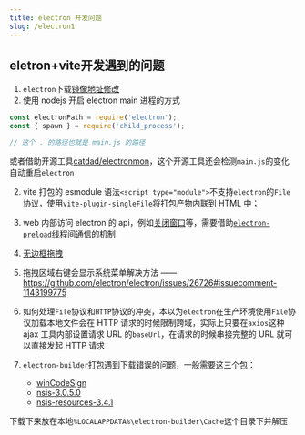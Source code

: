 ```yaml
---
title: electron 开发问题
slug: /electron1
---
```


## eletron+vite开发遇到的问题

1. `electron`下载[镜像地址修改](https://www.electronjs.org/zh/docs/latest/tutorial/installation#%E8%87%AA%E5%AE%9A%E4%B9%89%E9%95%9C%E5%83%8F%E5%92%8C%E7%BC%93%E5%AD%98)
2. 使用 nodejs 开启 electron main 进程的方式

```js
const electronPath = require('electron');
const { spawn } = require('child_process');

// 这个 . 的路径也就是 main.js 的路径

```

或者借助开源工具[catdad/electronmon](https://github.com/catdad/electronmon)，这个开源工具还会检测`main.js`的变化自动重启`electron`

2. vite 打包的 esmodule 语法`<script type="module">`不支持`electron`的`File`协议，使用`vite-plugin-singleFile`将打包产物内联到 HTML 中；

3. web 内部访问 electron 的 api，例如[关闭窗口](https://www.electronjs.org/docs/latest/api/browser-window#winclose)等，需要借助[`electron-preload`](https://www.electronjs.org/docs/latest/tutorial/tutorial-preload)线程间通信的机制

4. [无边框拖拽](https://www.electronjs.org/docs/latest/tutorial/window-customization#set-custom-draggable-region)

5. 拖拽区域右键会显示系统菜单解决方法 —— https://github.com/electron/electron/issues/26726#issuecomment-1143199775

6. 如何处理`File`协议和`HTTP`协议的冲突，本以为`electron`在生产环境使用`File`协议加载本地文件会在 HTTP 请求的时候限制跨域，实际上只要在`axios`这种 ajax 工具内部设置请求 URL 的`baseUrl`，在请求的时候串接完整的 URL 就可以直接发起 HTTP 请求

7. `electron-builder`打包遇到下载错误的问题，一般需要这三个包：
   - [winCodeSign](https://github.com/electron-userland/electron-builder-binaries/releases/tag/winCodeSign-2.6.0)
   - [nsis-3.0.5.0](https://github.com/electron-userland/electron-builder-binaries/releases/tag/nsis-3.0.5.0)
   - [nsis-resources-3.4.1](https://github.com/electron-userland/electron-builder-binaries/releases/tag/nsis-resources-3.4.1)

下载下来放在本地`%LOCALAPPDATA%\electron-builder\Cache`这个目录下并解压
